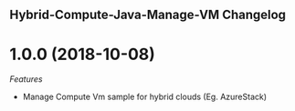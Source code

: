 ## Hybrid-Compute-Java-Manage-VM Changelog

<a name="1.0.0"></a>
# 1.0.0 (2018-10-08)

*Features*
* Manage Compute Vm sample for hybrid clouds (Eg. AzureStack)

